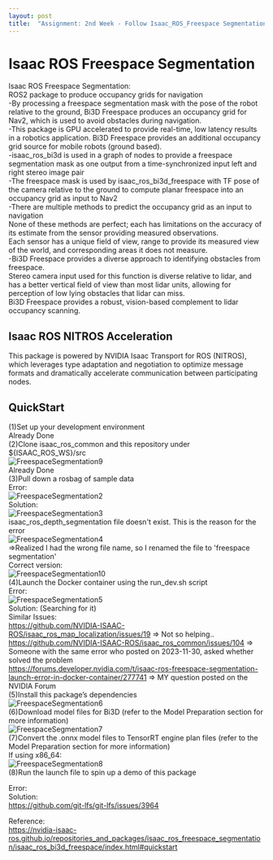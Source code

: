 ```yaml
---
layout: post
title:  "Assignment: 2nd Week - Follow Isaac_ROS_Freespace Segmentation Repository"
---
```

# Isaac ROS Freespace Segmentation
Isaac ROS Freespace Segmentation: <br/>
ROS2 package to produce occupancy grids for navigation <br/>
-By processing a freespace segmentation mask with the pose of the robot relative to the ground, Bi3D Freespace produces an occupancy grid for Nav2, which is used to avoid obstacles during navigation.  <br/>
-This package is GPU accelerated to provide real-time, low latency results in a robotics application. Bi3D Freespace provides an additional occupancy grid source for mobile robots (ground based). <br/>
-isaac_ros_bi3d is used in a graph of nodes to provide a freespace segmentation mask as one output from a time-synchronized input left and right stereo image pair <br/>
-The freespace mask is used by isaac_ros_bi3d_freespace with TF pose of the camera relative to the ground to compute planar freespace into an occupancy grid as input to Nav2  <br/>
-There are multiple methods to predict the occupancy grid as an input to navigation <br/> 
None of these methods are perfect; each has limitations on the accuracy of its estimate from the sensor providing measured observations.  <br/>
Each sensor has a unique field of view, range to provide its measured view of the world, and corresponding areas it does not measure.  <br/>
-Bi3D Freespace provides a diverse approach to identifying obstacles from freespace.  <br/>
Stereo camera input used for this function is diverse relative to lidar, and has a better vertical field of view than most lidar units, allowing for perception of low lying obstacles that lidar can miss.  <br/>
Bi3D Freespace provides a robust, vision-based complement to lidar occupancy scanning.  <br/>

## Isaac ROS NITROS Acceleration
This package is powered by NVIDIA Isaac Transport for ROS (NITROS), which leverages type adaptation and negotiation to optimize message formats and dramatically accelerate communication between participating nodes.  <br/>

## QuickStart
(1)Set up your development environment <br/>
Already Done <br/>
(2)Clone isaac_ros_common and this repository under ${ISAAC_ROS_WS}/src  <br/>
![FreespaceSegmentation9](https://github.com/growingpenguin/growingpenguin.github.io/assets/110277903/61bc70eb-c569-4da9-b5f0-0126d05c5d7b)   <br/>
Already Done <br/>
(3)Pull down a rosbag of sample data  <br/>
Error: <br/>
![FreespaceSegmentation2](https://github.com/growingpenguin/growingpenguin.github.io/assets/110277903/dc3cdef3-f657-4720-970f-e2c3919951c7) <br/>
Solution: <br/>
![FreespaceSegmentation3](https://github.com/growingpenguin/growingpenguin.github.io/assets/110277903/3faf8ef4-8903-40a5-85a9-3a7ecc24da0c) <br/>
isaac_ros_depth_segmentation file doesn't exist. This is the reason for the error <br/>
![FreespaceSegmentation4](https://github.com/growingpenguin/growingpenguin.github.io/assets/110277903/259bbd19-6adc-4df5-a27e-5f2dd0b50ac4) <br/>
=>Realized I had the wrong file name, so I renamed the file to 'freespace segmentation' <br/> 
Correct version: <br/>
![FreespaceSegmentation10](https://github.com/growingpenguin/growingpenguin.github.io/assets/110277903/bb68c15f-8ccb-4d3e-b15e-ebdd593f443d) <br/>
(4)Launch the Docker container using the run_dev.sh script <br/>
Error: <br/>
![FreespaceSegmentation5](https://github.com/growingpenguin/growingpenguin.github.io/assets/110277903/8ae010f7-70d5-47d4-bbd4-14f92e6e7544) <br/>
Solution: (Searching for it) <br/>
Similar Issues: <br/>
https://github.com/NVIDIA-ISAAC-ROS/isaac_ros_map_localization/issues/19 => Not so helping.. <br/>
https://github.com/NVIDIA-ISAAC-ROS/isaac_ros_common/issues/104 => Someone with the same error who posted on 2023-11-30, asked whether solved the problem <br/>
https://forums.developer.nvidia.com/t/isaac-ros-freespace-segmentation-launch-error-in-docker-container/277741 => MY question posted on the NVIDIA Forum <br/>
(5)Install this package’s dependencies <br/>
![FreespaceSegmentation6](https://github.com/growingpenguin/growingpenguin.github.io/assets/110277903/482222c9-812e-4e3c-ae0a-37356aeb5fad) <br/>
(6)Download model files for Bi3D (refer to the Model Preparation section for more information) <br/>
![FreespaceSegmentation7](https://github.com/growingpenguin/growingpenguin.github.io/assets/110277903/2a993769-b6dd-45c5-9e9d-c1916fedeca9) <br/>
(7)Convert the .onnx model files to TensorRT engine plan files (refer to the Model Preparation section for more information) <br/>
If using x86_64: <br/>
![FreespaceSegmentation8](https://github.com/growingpenguin/growingpenguin.github.io/assets/110277903/9b7816d3-6075-48c4-92b0-4a63b19a0f9c) <br/>
(8)Run the launch file to spin up a demo of this package <br/>

Error: <br/>
Solution: <br/>
https://github.com/git-lfs/git-lfs/issues/3964 <br/>

Reference: <br/>
https://nvidia-isaac-ros.github.io/repositories_and_packages/isaac_ros_freespace_segmentation/isaac_ros_bi3d_freespace/index.html#quickstart <br/>



